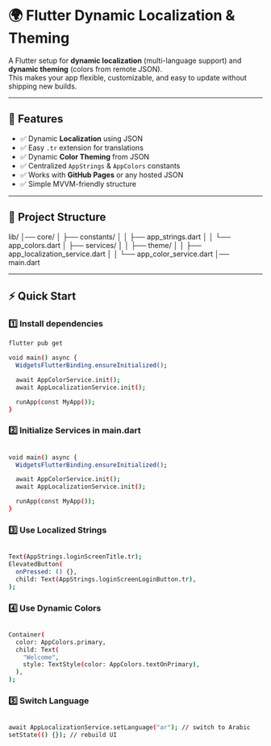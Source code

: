 # 🌍 Flutter Dynamic Localization & Theming

A Flutter setup for **dynamic localization** (multi-language support) and **dynamic theming** (colors from remote JSON).  
This makes your app flexible, customizable, and easy to update without shipping new builds.

---

## 🚀 Features
- ✅ Dynamic **Localization** using JSON  
- ✅ Easy `.tr` extension for translations  
- ✅ Dynamic **Color Theming** from JSON  
- ✅ Centralized `AppStrings` & `AppColors` constants  
- ✅ Works with **GitHub Pages** or any hosted JSON  
- ✅ Simple MVVM-friendly structure  

---

## 📂 Project Structure
lib/
│── core/
│ ├── constants/
│ │ ├── app_strings.dart
│ │ └── app_colors.dart
│ ├── services/
│ │ ├── theme/
│ │   ├── app_localization_service.dart
│ │   └── app_color_service.dart
│── main.dart

---

## ⚡ Quick Start

### 1️⃣ Install dependencies
```bash
flutter pub get

void main() async {
  WidgetsFlutterBinding.ensureInitialized();

  await AppColorService.init();
  await AppLocalizationService.init();

  runApp(const MyApp());
}
```


### 2️⃣ Initialize Services in main.dart
```bash

void main() async {
  WidgetsFlutterBinding.ensureInitialized();

  await AppColorService.init();
  await AppLocalizationService.init();

  runApp(const MyApp());
}
```


### 3️⃣ Use Localized Strings
```bash

Text(AppStrings.loginScreenTitle.tr);
ElevatedButton(
  onPressed: () {},
  child: Text(AppStrings.loginScreenLoginButton.tr),
);
```


### 4️⃣ Use Dynamic Colors
```bash

Container(
  color: AppColors.primary,
  child: Text(
    "Welcome",
    style: TextStyle(color: AppColors.textOnPrimary),
  ),
);
```


### 5️⃣ Switch Language
```bash

await AppLocalizationService.setLanguage("ar"); // switch to Arabic
setState(() {}); // rebuild UI
```






